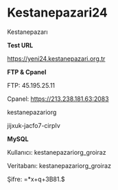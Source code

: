 # Kestanepazari24
Kestanepazarı


**Test URL**

https://yeni24.kestanepazari.org.tr

**FTP & Cpanel**

FTP: 45.195.25.11

Cpanel: https://213.238.181.63:2083

kestanepazariorg

jijxuk-jacfo7-cirpIv

**MySQL**

Kullanıcı: kestanepazariorg_groiraz

Veritabanı: kestanepazariorg_groiraz

Şifre: =*x+q+3B81.$


